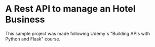 # A Rest API to manage an Hotel Business

This sample project was made following Udemy`s "Building APIs with Python and Flask" course.
